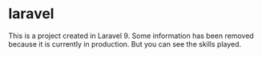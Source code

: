 # laravel
This is a project created in Laravel 9. Some information has been removed because it is currently in production. But you can see the skills played.
